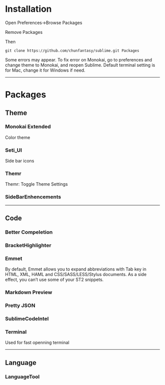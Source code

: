 # Installation

Open Preferences->Browse Packages

Remove Packages

Then

```
git clone https://github.com/chunfantasy/sublime.git Packages
```

Some errors may appear.
To fix error on Monokai, go to preferences and change theme to Monokai, and reopen Sublime.
Default terminal setting is for Mac, change it for Windows if need.

---

# Packages

## Theme

### Monokai Extended
Color theme

### Seti_UI
Side bar icons

### Themr
Themr: Toggle Theme Settings

### SideBarEnhencements

---

## Code

### Better Compeletion

### BracketHighlighter

### Emmet
By default, Emmet allows you to expand abbreviations with Tab key in HTML, XML, HAML and CSS/SASS/LESS/Stylus documents. As a side effect, you can’t use some of your ST2 snippets.
  
### Markdown Preview

### Pretty JSON

### SublimeCodeIntel

### Terminal
Used for fast openning terminal

---

## Language

### LanguageTool
